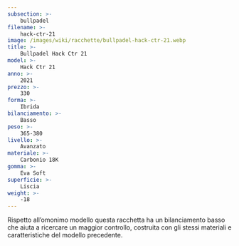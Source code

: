 ```yaml
---
subsection: >-
    bullpadel
filename: >-
    hack-ctr-21
image: /images/wiki/racchette/bullpadel-hack-ctr-21.webp
title: >-
    Bullpadel Hack Ctr 21
model: >-
    Hack Ctr 21
anno: >-
    2021
prezzo: >-
    330
forma: >-
    Ibrida
bilanciamento: >-
    Basso
peso: >-
    365-380
livello: >-
    Avanzato
materiale: >-
    Carbonio 18K
gomma: >-
    Eva Soft
superficie: >-
    Liscia
weight: >-
    -18
---
```

Rispetto all’omonimo modello questa racchetta ha un bilanciamento basso che aiuta a ricercare un maggior controllo, costruita con gli stessi materiali e caratteristiche del modello precedente.
